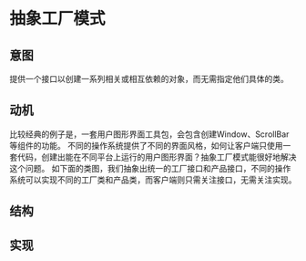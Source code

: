 # 抽象工厂模式

## 意图

提供一个接口以创建一系列相关或相互依赖的对象，而无需指定他们具体的类。

## 动机

比较经典的例子是，一套用户图形界面工具包，会包含创建Window、ScrollBar等组件的功能。
不同的操作系统提供了不同的界面风格，如何让客户端只使用一套代码，创建出能在不同平台上运行的用户图形界面？抽象工厂模式能很好地解决这个问题。
如下面的类图，我们抽象出统一的工厂接口和产品接口，不同的操作系统可以实现不同的工厂类和产品类，而客户端则只需关注接口，无需关注实现。

## 结构

## 实现
